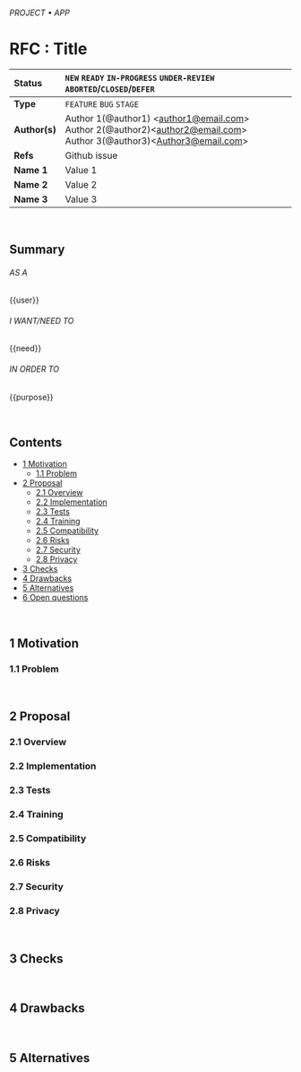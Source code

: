 ###### PROJECT • APP

# RFC : Title

<!-- SPEC -->

| Status        | `NEW` `READY` `IN-PROGRESS` `UNDER-REVIEW` `ABORTED`/`CLOSED`/`DEFER`   |
:-------------- |:---------------------------------------------------- |
| **Type**   | `FEATURE` `BUG` `STAGE`   |
| **Author(s)** | Author 1(@author1) &lt;author1@email.com&gt; <br> Author 2(@author2)&lt;author2@email.com&gt; <br> Author 3(@author3)&lt;Author3@email.com&gt; <br> |
| **Refs**   | Github issue  |
| **Name 1**   | Value 1 |
| **Name 2**   | Value 2 |
| **Name 3**   | Value 3 |

<br>

## Summary

###### AS A
{{user}}

###### I WANT/NEED TO
{{need}}

###### IN ORDER TO
{{purpose}}

<br>

## Contents


<!-- TOC -->
* [1 Motivation](#1)
  * [1.1 Problem](#1.1)
* [2 Proposal](#2)
  * [2.1 Overview](#2.1)
  * [2.2 Implementation](#2.2)
  * [2.3 Tests](#2.3)
  * [2.4 Training](#2.4)
  * [2.5 Compatibility](#2.5)
  * [2.6 Risks](#2.6)
  * [2.7 Security](#2.7)
  * [2.8 Privacy](#2.8)
* [3 Checks](#3)
* [4 Drawbacks](#4)
* [5 Alternatives](#5)
* [6 Open questions](#6)

<!-- /TOC -->



<br>

## <a name="1"/> 1 Motivation
### <a name="1.1"/> 1.1 Problem


<br>

## <a name="2"/>2 Proposal
### <a name="2.1">2.1 Overview
### <a name="2.2">2.2 Implementation
### <a name="2.3">2.3 Tests
### <a name="2.4">2.4 Training
### <a name="2.5">2.5 Compatibility
### <a name="2.6">2.6 Risks
### <a name="2.7">2.7 Security
### <a name="2.8">2.8 Privacy

<br>

## <a name="3"/>3 Checks

<br>

## <a name="4"/>4 Drawbacks

<br>

## <a name="5"/>5 Alternatives




<!-- /RFC -->

<!-- 
  References : 
    - https://github.com/tensorflow/community/blob/master/rfcs/yyyymmdd-rfc-template.md
-->
